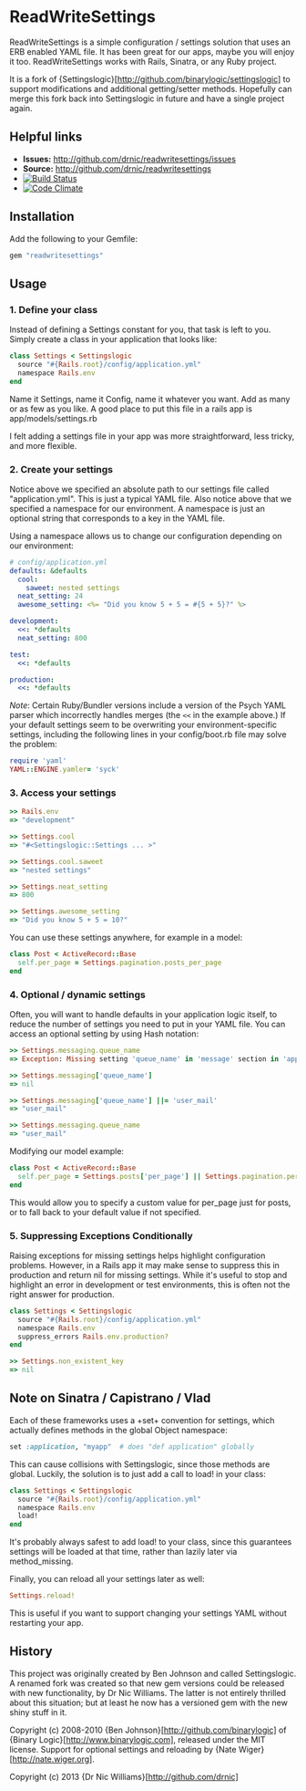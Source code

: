 # ReadWriteSettings

ReadWriteSettings is a simple configuration / settings solution that uses an ERB enabled YAML file. It has been great for
our apps, maybe you will enjoy it too.  ReadWriteSettings works with Rails, Sinatra, or any Ruby project.

It is a fork of {Settingslogic}[http://github.com/binarylogic/settingslogic] to support modifications and additional getting/setter methods. Hopefully can merge this fork back into Settingslogic in future and have a single project again.

## Helpful links

* <b>Issues:</b> http://github.com/drnic/readwritesettings/issues
* <b>Source:</b> http://github.com/drnic/readwritesettings
* [![Build Status](https://travis-ci.org/drnic/readwritesettings.png?branch=master)](https://travis-ci.org/drnic/readwritesettings)
* [![Code Climate](https://codeclimate.com/github/drnic/readwritesettings.png)](https://codeclimate.com/github/drnic/readwritesettings)

## Installation

Add the following to your Gemfile:

``` ruby
gem "readwritesettings"
```

## Usage

### 1. Define your class

Instead of defining a Settings constant for you, that task is left to you. Simply create a class in your application
that looks like:

``` ruby
class Settings < Settingslogic
  source "#{Rails.root}/config/application.yml"
  namespace Rails.env
end
```

Name it Settings, name it Config, name it whatever you want. Add as many or as few as you like. A good place to put
this file in a rails app is app/models/settings.rb

I felt adding a settings file in your app was more straightforward, less tricky, and more flexible.

### 2. Create your settings

Notice above we specified an absolute path to our settings file called "application.yml". This is just a typical YAML file.
Also notice above that we specified a namespace for our environment.  A namespace is just an optional string that corresponds
to a key in the YAML file.

Using a namespace allows us to change our configuration depending on our environment:

``` yaml
# config/application.yml
defaults: &defaults
  cool:
    saweet: nested settings
  neat_setting: 24
  awesome_setting: <%= "Did you know 5 + 5 = #{5 + 5}?" %>

development:
  <<: *defaults
  neat_setting: 800

test:
  <<: *defaults

production:
  <<: *defaults
```

_Note_: Certain Ruby/Bundler versions include a version of the Psych YAML parser which incorrectly handles merges (the `<<` in the example above.)
If your default settings seem to be overwriting your environment-specific settings, including the following lines in your config/boot.rb file may solve the problem:

``` ruby
require 'yaml'
YAML::ENGINE.yamler= 'syck'
```

### 3. Access your settings

``` ruby
>> Rails.env
=> "development"

>> Settings.cool
=> "#<Settingslogic::Settings ... >"

>> Settings.cool.saweet
=> "nested settings"

>> Settings.neat_setting
=> 800

>> Settings.awesome_setting
=> "Did you know 5 + 5 = 10?"
```

You can use these settings anywhere, for example in a model:

``` ruby
class Post < ActiveRecord::Base
  self.per_page = Settings.pagination.posts_per_page
end
```

### 4. Optional / dynamic settings

Often, you will want to handle defaults in your application logic itself, to reduce the number of settings
you need to put in your YAML file.  You can access an optional setting by using Hash notation:

``` ruby
>> Settings.messaging.queue_name
=> Exception: Missing setting 'queue_name' in 'message' section in 'application.yml'

>> Settings.messaging['queue_name']
=> nil

>> Settings.messaging['queue_name'] ||= 'user_mail'
=> "user_mail"

>> Settings.messaging.queue_name
=> "user_mail"
```

Modifying our model example:

``` ruby
class Post < ActiveRecord::Base
  self.per_page = Settings.posts['per_page'] || Settings.pagination.per_page
end
```

This would allow you to specify a custom value for per_page just for posts, or
to fall back to your default value if not specified.

### 5. Suppressing Exceptions Conditionally

Raising exceptions for missing settings helps highlight configuration problems.  However, in a
Rails app it may make sense to suppress this in production and return nil for missing settings.
While it's useful to stop and highlight an error in development or test environments, this is
often not the right answer for production.

``` ruby
class Settings < Settingslogic
  source "#{Rails.root}/config/application.yml"
  namespace Rails.env
  suppress_errors Rails.env.production?
end

>> Settings.non_existent_key
=> nil
```

## Note on Sinatra / Capistrano / Vlad

Each of these frameworks uses a +set+ convention for settings, which actually defines methods
in the global Object namespace:

``` ruby
set :application, "myapp"  # does "def application" globally
```

This can cause collisions with Settingslogic, since those methods are global. Luckily, the
solution is to just add a call to load! in your class:

``` ruby
class Settings < Settingslogic
  source "#{Rails.root}/config/application.yml"
  namespace Rails.env
  load!
end
```

It's probably always safest to add load! to your class, since this guarantees settings will be
loaded at that time, rather than lazily later via method_missing.

Finally, you can reload all your settings later as well:

``` ruby
Settings.reload!
```

This is useful if you want to support changing your settings YAML without restarting your app.

## History

This project was originally created by Ben Johnson and called Settingslogic. A renamed fork was created so that new gem versions could be released with new functionality, by Dr Nic Williams. The latter is not entirely thrilled about this situation; but at least he now has a versioned gem with the new shiny stuff in it.

Copyright (c) 2008-2010 {Ben Johnson}[http://github.com/binarylogic] of {Binary Logic}[http://www.binarylogic.com],
released under the MIT license.  Support for optional settings and reloading by {Nate Wiger}[http://nate.wiger.org].

Copyright (c) 2013 {Dr Nic Williams}[http://github.com/drnic]